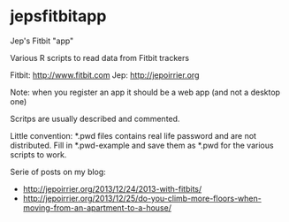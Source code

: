 jepsfitbitapp
=============

Jep's Fitbit "app"

Various R scripts to read data from Fitbit trackers

Fitbit: http://www.fitbit.com
Jep: http://jepoirrier.org

Note: when you register an app it should be a web app (and not a desktop one)

Scritps are usually described and commented.

Little convention: *.pwd files contains real life password and are not distributed.
Fill in *.pwd-example and save them as *.pwd for the various scripts to work.

Serie of posts on my blog:

* http://jepoirrier.org/2013/12/24/2013-with-fitbits/
* http://jepoirrier.org/2013/12/25/do-you-climb-more-floors-when-moving-from-an-apartment-to-a-house/
